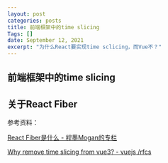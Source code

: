 ```yaml
---
layout: post
categories: posts
title: 前端框架中的time slicing
Tags: []
date: September 12, 2021
excerpt: "为什么React要实现time sclicing，而Vue不？"
---
```


## 前端框架中的time slicing



## 关于React Fiber







参考资料：

[React Fiber是什么 - 程墨Mogan的专栏](https://zhuanlan.zhihu.com/p/26027085)

[Why remove time slicing from vue3? - vuejs /rfcs](https://github.com/vuejs/rfcs/issues/89)



